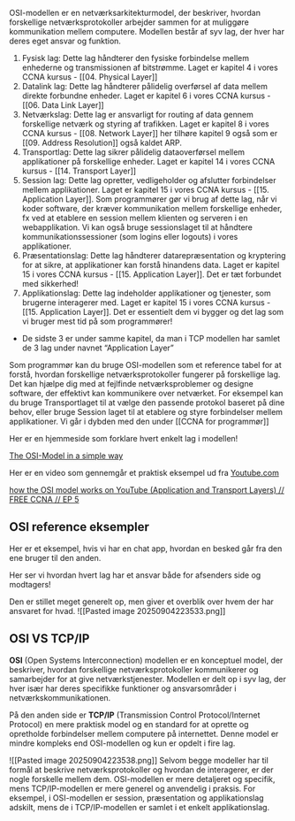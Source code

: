 OSI-modellen er en netværksarkitekturmodel, der beskriver, hvordan forskellige netværksprotokoller arbejder sammen for at muliggøre kommunikation mellem computere. Modellen består af syv lag, der hver har deres eget ansvar og funktion.

1. Fysisk lag: Dette lag håndterer den fysiske forbindelse mellem enhederne og transmissionen af bitstrømme. Laget er kapitel 4 i vores CCNA kursus - [[04. Physical Layer]]
2. Datalink lag: Dette lag håndterer pålidelig overførsel af data mellem direkte forbundne enheder. Laget er kapitel 6 i vores CCNA kursus - [[06. Data Link Layer]]
3. Netværkslag: Dette lag er ansvarligt for routing af data gennem forskellige netværk og styring af trafikken. Laget er kapitel 8 i vores CCNA kursus - [[08. Network Layer]] her tilhøre kapitel 9 også som er [[09. Address Resolution]] også kaldet ARP.
4. Transportlag: Dette lag sikrer pålidelig dataoverførsel mellem applikationer på forskellige enheder. Laget er kapitel 14 i vores CCNA kursus - [[14. Transport Layer]]
5. Session lag: Dette lag opretter, vedligeholder og afslutter forbindelser mellem applikationer. Laget er kapitel 15 i vores CCNA kursus - [[15. Application Layer]]. Som programmører gør vi brug af dette lag, når vi koder software, der kræver kommunikation mellem forskellige enheder, fx ved at etablere en session mellem klienten og serveren i en webapplikation. Vi kan også bruge sessionslaget til at håndtere kommunikationssessioner (som logins eller logouts) i vores applikationer.
6. Præsentationslag: Dette lag håndterer datarepræsentation og kryptering for at sikre, at applikationer kan forstå hinandens data. Laget er kapitel 15 i vores CCNA kursus - [[15. Application Layer]]. Det er tæt forbundet med sikkerhed!
7. Applikationslag: Dette lag indeholder applikationer og tjenester, som brugerne interagerer med. Laget er kapitel 15 i vores CCNA kursus -  [[15. Application Layer]]. Det er essentielt dem vi bygger og det lag som vi bruger mest tid på som programmører!

- De sidste 3 er under samme kapitel, da man i TCP modellen har samlet de 3 lag under navnet “Application Layer”

Som programmør kan du bruge OSI-modellen som et reference tabel for at forstå, hvordan forskellige netværksprotokoller fungerer på forskellige lag. Det kan hjælpe dig med at fejlfinde netværksproblemer og designe software, der effektivt kan kommunikere over netværket. For eksempel kan du bruge Transportlaget til at vælge den passende protokol baseret på dine behov, eller bruge Session laget til at etablere og styre forbindelser mellem applikationer. Vi går i dybden med den under [[CCNA for programmør]]

Her er en hjemmeside som forklare hvert enkelt lag i modellen!

[The OSI-Model in a simple way](https://osi-model.com/)

Her er en video som gennemgår et praktisk eksempel ud fra [Youtube.com](http://Youtube.com)

[how the OSI model works on YouTube (Application and Transport Layers) // FREE CCNA // EP 5](https://www.youtube.com/watch?v=oIRkXulqJA4&t=777s&pp=ygUZT3NpIHlvdXR1YmUgbmV0d29yayBjaHVjaw==)

## OSI reference eksempler

Her er et eksempel, hvis vi har en chat app, hvordan en besked går fra den ene bruger til den anden.

Her ser vi hvordan hvert lag har et ansvar både for afsenders side og modtagers!

Den er stillet meget generelt op, men giver et overblik over hvem der har ansvaret for hvad.
![[Pasted image 20250904223533.png]]
## OSI VS TCP/IP

**OSI** (Open Systems Interconnection) modellen er en konceptuel model, der beskriver, hvordan forskellige netværksprotokoller kommunikerer og samarbejder for at give netværkstjenester. Modellen er delt op i syv lag, der hver især har deres specifikke funktioner og ansvarsområder i netværkskommunikationen.

På den anden side er **TCP/IP** (Transmission Control Protocol/Internet Protocol) en mere praktisk model og en standard for at oprette og opretholde forbindelser mellem computere på internettet. Denne model er mindre kompleks end OSI-modellen og kun er opdelt i fire lag.

![[Pasted image 20250904223538.png]]
Selvom begge modeller har til formål at beskrive netværksprotokoller og hvordan de interagerer, er der nogle forskelle mellem dem. OSI-modellen er mere detaljeret og specifik, mens TCP/IP-modellen er mere generel og anvendelig i praksis. For eksempel, i OSI-modellen er session, præsentation og applikationslag adskilt, mens de i TCP/IP-modellen er samlet i et enkelt applikationslag.